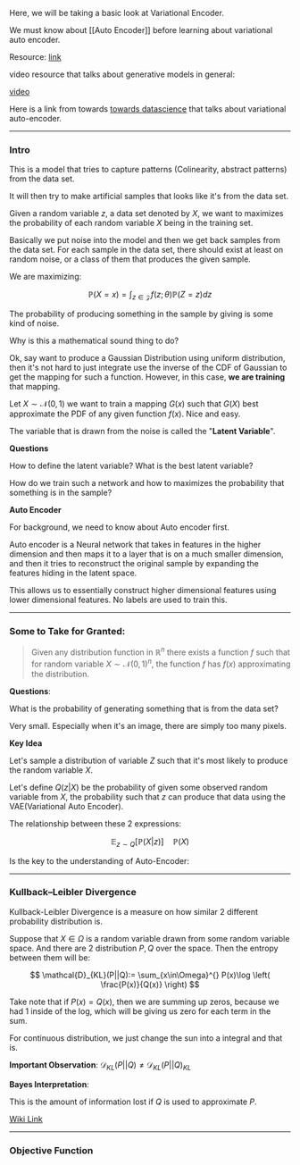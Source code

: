 Here, we will be taking a basic look at Variational Encoder. 

We must know about [[Auto Encoder]] before learning about variational auto encoder. 

Resource: [link](https://arxiv.org/pdf/1606.05908.pdf)

video resource that talks about generative models in general: 

[video](https://www.youtube.com/watch?v=5WoItGTWV54)

Here is a link from towards [towards datascience](https://towardsdatascience.com/understanding-variational-autoencoders-vaes-f70510919f73) that talks about variational auto-encoder. 

---
### **Intro**

This is a model that tries to capture patterns (Colinearity, abstract patterns) from the data set. 

It will then try to make artificial samples that looks like it's from the data set.

Given a random variable $z$, a data set denoted by $X$, we want to maximizes the probability of each random variable $X$ being in the training set. 

Basically we put noise into the model and then we get back samples from the data set. For each sample in the data set, there should exist at least on random noise, or a class of them that produces the given sample. 

We are maximizing: 

$$
\mathbb{P}\left(X = x\right) = \int_{z\in\mathcal{Z}} f(z;\theta)\mathbb{P}\left(Z = z\right)dz
$$

The probability of producing something in the sample by giving is some kind of noise.  

Why is this a mathematical sound thing to do? 

Ok, say want to produce a Gaussian Distribution using uniform distribution, then it's not hard to just integrate use the inverse of the CDF of Gaussian to get the mapping for such a function. However, in this case, **we are training** that mapping. 

Let $X\sim \mathcal{N}(0, 1)$ we want to train a mapping $G(x)$ such that $G(X)$ best approximate the PDF of any given function $f(x)$. Nice and easy. 

The variable that is drawn from the noise is called the "**Latent Variable**". 

**Questions**

How to define the latent variable? What is the best latent variable? 

How do we train such a network and how to maximizes the probability that something is in the sample?

**Auto Encoder**

For background, we need to know about Auto encoder first. 

Auto encoder is a Neural network that takes in features in the higher dimension and then maps it to a layer that is on a much smaller dimension, and then it tries to reconstruct the original sample by expanding the features hiding in the latent space. 

This allows us to essentially construct higher dimensional features using lower dimensional features. No labels are used to train this. 


---
### **Some to Take for Granted**: 

> Given any distribution function in $\mathbb{R}^n$ there exists a function $f$ such that for random variable $X\sim \mathcal{N}(0, 1)^n$, the function $f$ has $f(x)$ approximating the distribution. 

**Questions**: 

What is the probability of generating something that is from the data set? 

Very small. Especially when it's an image, there are simply too many pixels. 

**Key Idea**

Let's sample a distribution of variable $Z$ such that it's most likely to produce the random variable $X$. 

Let's define $Q(z|X)$ be the probability of given some observed random variable from $X$, the probability such that $z$ can produce that data using the VAE(Variational Auto Encoder). 

The relationship between these 2 expressions: 

$$
\mathbb{E}_{z\sim Q}\left[
        \mathbb{P}\left(X|z\right)
    \right]
\quad
\mathbb{P}\left(X\right)
$$

Is the key to the understanding of Auto-Encoder: 

---
### **Kullback–Leibler Divergence**

Kullback-Leibler Divergence is a measure on how similar 2 different probability distribution is. 

Suppose that $X\in\Omega$ is a random variable drawn from some random variable space. And there are 2 distribution $P, Q$ over the space. Then the entropy between them will be: 

$$
\mathcal{D}_{KL}(P||Q):=
\sum_{x\in\Omega}^{}
    P(x)\log
    \left(
        \frac{P(x)}{Q(x)}
    \right)
$$

Take note that if $P(x) = Q(x)$, then we are summing up zeros, because we had 1 inside of the log, which will be giving us zero for each term in the sum. 

For continuous distribution, we just change the sun into a integral and that is. 

**Important Observation**: $\mathcal{D}_{KL}(P||Q)\ne \mathcal{D}_{KL}(P||Q)_{KL}$

**Bayes Interpretation**: 

This is the amount of information lost if $Q$ is used to approximate $P$. 

[Wiki Link](https://www.wikiwand.com/en/Kullback%E2%80%93Leibler_divergence)


---
### Objective Function



